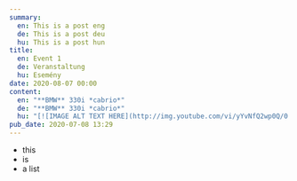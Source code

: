 ```yaml
---
summary:
  en: This is a post eng
  de: This is a post deu
  hu: This is a post hun
title:
  en: Event 1
  de: Veranstaltung
  hu: Esemény
date: 2020-08-07 00:00
content:
  en: "**BMW** 330i *cabrio*"
  de: "**BMW** 330i *cabrio*"
  hu: "[![IMAGE ALT TEXT HERE](http://img.youtube.com/vi/yYvNfQ2wp0Q/0.jpg)](http://www.youtube.com/watch?v=yYvNfQ2wp0Q)"
pub_date: 2020-07-08 13:29
---
```

- this
- is
- a list
